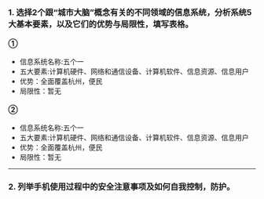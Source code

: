 ### 1.	选择2个跟“城市大脑”概念有关的不同领域的信息系统，分析系统5大基本要素，以及它们的优势与局限性，填写表格。
#### ①
- 信息系统名称:五个一
- 五大要素:计算机硬件、网络和通信设备、计算机软件、信息资源、信息用户
- 优势：全面覆盖杭州，便民
- 局限性：暂无

#### ②
- 信息系统名称:五个一
- 五大要素:计算机硬件、网络和通信设备、计算机软件、信息资源、信息用户
- 优势：全面覆盖杭州，便民
- 局限性：暂无

---

### 2.	列举手机使用过程中的安全注意事项及如何自我控制，防护。
